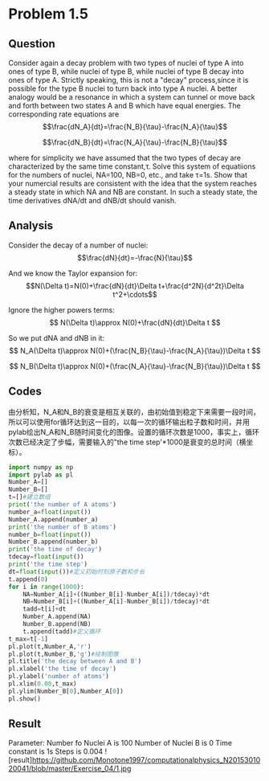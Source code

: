 # Problem 1.5

## Question
Consider again a decay problem with two types of nuclei of type A into ones of type B, while nuclei of type B, while nuclei of type B decay into ones of type A. Strictly speaking, this is not a "decay" process,since it is possible for the type B nuclei to turn back into type A nuclei. A better analogy would be a resonance in which a system can tunnel or move back and forth between two states A and B which have equal energies. The corresponding rate equations are
$$\frac{dN_A}{dt}=\frac{N_B}{\tau}-\frac{N_A}{\tau}$$

$$\frac{dN_B}{dt}=\frac{N_A}{\tau}-\frac{N_B}{\tau}$$

where for simplicity we have assumed that the two types of decay are characterized by the same time constant,τ. Solve this system of equatiions for the numbers of nuclei, NA=100, NB=0, etc., and take τ=1s. Show that your numercial results are consistent with the idea that the system reaches a steady state in which NA and NB are constant. In such a steady state, the time derivatives dNA/dt and dNB/dt should vanish.

## Analysis
Consider the decay of a number of nuclei:
$$\frac{dN}{dt}=-\frac{N}{\tau}$$

And we know the Taylor expansion for:
$$N(\Delta t)=N(0)+\frac{dN}{dt}\Delta t+\frac{d^2N}{d^2t}\Delta t^2+\cdots$$

Ignore the higher powers terms: 
$$ N(\Delta t)\approx N(0)+\frac{dN}{dt}\Delta t $$

So we put dNA and dNB in it:
$$ N_A(\Delta t)\approx N(0)+(\frac{N_B}{\tau}-\frac{N_A}{\tau})\Delta t $$

$$ N_B(\Delta t)\approx N(0)+(\frac{N_A}{\tau}-\frac{N_B}{\tau})\Delta t $$

## Codes 
由分析知，N_A和N_B的衰变是相互关联的，由初始值到稳定下来需要一段时间，所以可以使用for循环达到这一目的，以每一次的循环输出粒子数和时间，并用pylab绘出N_A和N_B随时间变化的图像。设置的循环次数是1000，事实上，循环次数已经决定了步幅，需要输入的"the time step'*1000是衰变的总时间（横坐标）。
```python
import numpy as np    
import pylab as pl    
Number_A=[]    
Number_B=[]    
t=[]#建立数组
print('the number of A atoms')    
number_a=float(input())    
Number_A.append(number_a)    
print('the number of B atoms')    
number_b=float(input())    
Number_B.append(number_b)    
print('the time of decay')    
tdecay=float(input())    
print('the time step')    
dt=float(input())#定义初始时刻原子数和步长
t.append(0)    
for i in range(1000):    
    NA=Number_A[i]+((Number_B[i]-Number_A[i])/tdecay)*dt    
    NB=Number_B[i]+((Number_A[i]-Number_B[i])/tdecay)*dt    
    tadd=t[i]+dt    
    Number_A.append(NA)    
    Number_B.append(NB)    
    t.append(tadd)#定义循环
t_max=t[-1]    
pl.plot(t,Number_A,'r')    
pl.plot(t,Number_B,'g')#绘制图像
pl.title('the decay between A and B')    
pl.xlabel('the time of decay')    
pl.ylabel('number of atoms')    
pl.xlim(0.00,t_max)    
pl.ylim(Number_B[0],Number_A[0])    
pl.show()
```

## Result
Parameter:
Number fo Nuclei A is 100
Number of Nuclei B is 0
Time constant is 1s
Steps is 0.004
![result]https://github.com/Monotone1997/computationalphysics_N2015301020041/blob/master/Exercise_04/1.jpg
